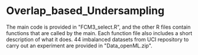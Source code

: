 # Overlap_based_Undersampling
The main code is provided in "FCM3_select.R", and the other R files contain functions that are called by the main.
Each function file also includes a short description of what it does. 
44 imbalanced datasets from UCI repository to carry out an experiment are provided in "Data_openML.zip".
